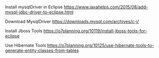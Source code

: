 Install mysqlDriver in Eclipse
https://www.javahelps.com/2015/08/add-mysql-jdbc-driver-to-eclipse.html

Download MysqlDriver
https://downloads.mysql.com/archives/c-j/

Install Jboss Tools
https://o7planning.org/10119/install-jboss-tools-for-eclipse

Use Hibernate Tools
https://o7planning.org/10125/use-hibernate-tools-to-generate-entity-classes-from-tables